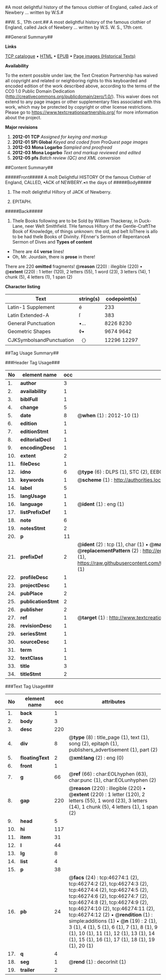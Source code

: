 #A most delightful history of the famous clothier of England, called Jack of Newbery ... written by W.S.#

##W. S., 17th cent.##
A most delightful history of the famous clothier of England, called Jack of Newbery ... written by W.S.
W. S., 17th cent.

##General Summary##

**Links**

[TCP catalogue](http://www.ota.ox.ac.uk/tcp/)  • 
[HTML](http://tei.it.ox.ac.uk/tcp/Texts-HTML/free/A37/A37515.html)  • 
[EPUB](http://tei.it.ox.ac.uk/tcp/Texts-EPUB/free/A37/A37515.epub) • 
[Page images (Historical Texts)](https://historicaltexts.jisc.ac.uk/eebo-11077066e)

**Availability**

To the extent possible under law, the Text Creation Partnership has waived all copyright and related or neighboring rights to this keyboarded and encoded edition of the work described above, according to the terms of the CC0 1.0 Public Domain Dedication (http://creativecommons.org/publicdomain/zero/1.0/). This waiver does not extend to any page images or other supplementary files associated with this work, which may be protected by copyright or other license restrictions. Please go to https://www.textcreationpartnership.org/ for more information about the project.

**Major revisions**

1. __2012-01__ __TCP__ *Assigned for keying and markup*
1. __2012-01__ __SPi Global__ *Keyed and coded from ProQuest page images*
1. __2012-03__ __Mona Logarbo__ *Sampled and proofread*
1. __2012-03__ __Mona Logarbo__ *Text and markup reviewed and edited*
1. __2012-05__ __pfs__ *Batch review (QC) and XML conversion*

##Content Summary##

#####Front#####
A moſt Delightful HISTORY Of the famous Clothier of England, CALLED, •ACK of NEWBERY.•n the days of 
#####Body#####

1. The moſt delightful Hiſtory of JACK of Newberry.

1. EPITAPH.

#####Back#####

1. Theſe Books following are to be Sold by William Thackeray, in Duck-Lane, neer Weſt Smithfield.
THe famous Hiſtory of the Gentle-CraftThe Book of Knowledge, of things unknown: the old, and beſt ſoThere is alſo to be had theſe Books of Divinity.
FEnner's Sermon of RepentanceA Sermon of Dives and 
**Types of content**

  * There are 44 **verse** lines!
  * Oh, Mr. Jourdain, there is **prose** in there!

There are 220 **omitted** fragments! 
 @__reason__ (220) : illegible (220)  •  @__extent__ (220) : 1 letter (120), 2 letters (55), 1 word (23), 3 letters (14), 1 chunk (5), 4 letters (1), 1 span (2)

**Character listing**


|Text|string(s)|codepoint(s)|
|---|---|---|
|Latin-1 Supplement|é|233|
|Latin Extended-A|ſ|383|
|General Punctuation|•…|8226 8230|
|Geometric Shapes|◊▪|9674 9642|
|CJKSymbolsandPunctuation|〈〉|12296 12297|

##Tag Usage Summary##

###Header Tag Usage###

|No|element name|occ|attributes|
|---|---|---|---|
|1.|__author__|3||
|2.|__availability__|1||
|3.|__biblFull__|1||
|4.|__change__|5||
|5.|__date__|8| @__when__ (1) : 2012-10 (1)|
|6.|__edition__|1||
|7.|__editionStmt__|1||
|8.|__editorialDecl__|1||
|9.|__encodingDesc__|1||
|10.|__extent__|2||
|11.|__fileDesc__|1||
|12.|__idno__|6| @__type__ (6) : DLPS (1), STC (2), EEBO-CITATION (1), OCLC (1), VID (1)|
|13.|__keywords__|1| @__scheme__ (1) : http://authorities.loc.gov/ (1)|
|14.|__label__|5||
|15.|__langUsage__|1||
|16.|__language__|1| @__ident__ (1) : eng (1)|
|17.|__listPrefixDef__|1||
|18.|__note__|6||
|19.|__notesStmt__|2||
|20.|__p__|11||
|21.|__prefixDef__|2| @__ident__ (2) : tcp (1), char (1)  •  @__matchPattern__ (2) : ([0-9\-]+):([0-9IVX]+) (1), (.+) (1)  •  @__replacementPattern__ (2) : http://eebo.chadwyck.com/downloadtiff?vid=$1&page=$2 (1), https://raw.githubusercontent.com/textcreationpartnership/Texts/master/tcpchars.xml#$1 (1)|
|22.|__profileDesc__|1||
|23.|__projectDesc__|1||
|24.|__pubPlace__|2||
|25.|__publicationStmt__|2||
|26.|__publisher__|2||
|27.|__ref__|1| @__target__ (1) : http://www.textcreationpartnership.org/docs/. (1)|
|28.|__revisionDesc__|1||
|29.|__seriesStmt__|1||
|30.|__sourceDesc__|1||
|31.|__term__|1||
|32.|__textClass__|1||
|33.|__title__|3||
|34.|__titleStmt__|2||


###Text Tag Usage###

|No|element name|occ|attributes|
|---|---|---|---|
|1.|__back__|1||
|2.|__body__|3||
|3.|__desc__|220||
|4.|__div__|8| @__type__ (8) : title_page (1), text (1), song (2), epitaph (1), publishers_advertisement (1), part (2)|
|5.|__floatingText__|2| @__xml:lang__ (2) : eng (0)|
|6.|__front__|1||
|7.|__g__|66| @__ref__ (66) : char:EOLhyphen (63), char:punc (1), char:EOLunhyphen (2)|
|8.|__gap__|220| @__reason__ (220) : illegible (220)  •  @__extent__ (220) : 1 letter (120), 2 letters (55), 1 word (23), 3 letters (14), 1 chunk (5), 4 letters (1), 1 span (2)|
|9.|__head__|5||
|10.|__hi__|117||
|11.|__item__|31||
|12.|__l__|44||
|13.|__lg__|8||
|14.|__list__|4||
|15.|__p__|38||
|16.|__pb__|24| @__facs__ (24) : tcp:46274:1 (2), tcp:46274:2 (2), tcp:46274:3 (2), tcp:46274:4 (2), tcp:46274:5 (2), tcp:46274:6 (2), tcp:46274:7 (2), tcp:46274:8 (2), tcp:46274:9 (2), tcp:46274:10 (2), tcp:46274:11 (2), tcp:46274:12 (2)  •  @__rendition__ (1) : simple:additions (1)  •  @__n__ (19) : 2 (1), 3 (1), 4 (1), 5 (1), 6 (1), 7 (1), 8 (1), 9 (1), 10 (1), 11 (1), 12 (1), 13 (1), 14 (1), 15 (1), 16 (1), 17 (1), 18 (1), 19 (1), 20 (1)|
|17.|__q__|4||
|18.|__seg__|1| @__rend__ (1) : decorInit (1)|
|19.|__trailer__|2||
